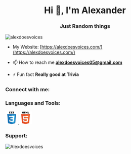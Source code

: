 <h1 align="center">Hi 👋, I'm Alexander</h1>
<h3 align="center">Just Random things</h3>

<p align="left"> <img src="https://komarev.com/ghpvc/?username=alexdoesvoices&label=Profile%20views&color=0e75b6&style=flat" alt="alexdoesvoices" /> </p>

- My Website: [https://alexdoesvoices.com/](https://alexdoesvoices.com/)

- 📫 How to reach me **alexdoesvoices05@gmail.com**

- ⚡ Fun fact **Really good at Trivia**

<h3 align="left">Connect with me:</h3>
<p align="left">
</p>

<h3 align="left">Languages and Tools:</h3>
<p align="left"> <a href="https://www.w3schools.com/css/" target="_blank" rel="noreferrer"> <img src="https://raw.githubusercontent.com/devicons/devicon/master/icons/css3/css3-original-wordmark.svg" alt="css3" width="40" height="40"/> </a> <a href="https://www.w3.org/html/" target="_blank" rel="noreferrer"> <img src="https://raw.githubusercontent.com/devicons/devicon/master/icons/html5/html5-original-wordmark.svg" alt="html5" width="40" height="40"/> </a> </p>

<h3 align="left">Support:</h3>
<p><a href="https://ko-fi.com/Alexdoesvoices"> <img align="left" src="https://cdn.ko-fi.com/cdn/kofi3.png?v=3" height="50" width="210" alt="Alexdoesvoices" /></a></p><br><br>
